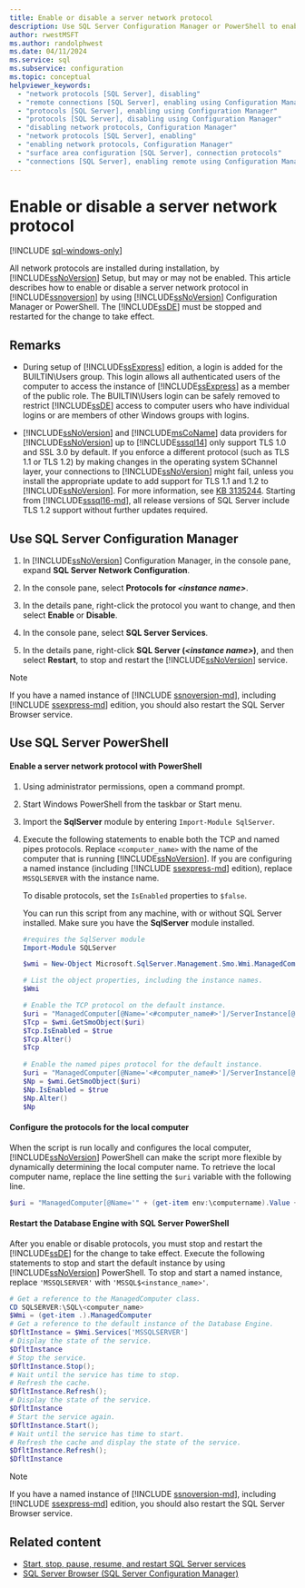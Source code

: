 ```yaml
---
title: Enable or disable a server network protocol
description: Use SQL Server Configuration Manager or PowerShell to enable or disable a SQL Server server network protocol.
author: rwestMSFT
ms.author: randolphwest
ms.date: 04/11/2024
ms.service: sql
ms.subservice: configuration
ms.topic: conceptual
helpviewer_keywords:
  - "network protocols [SQL Server], disabling"
  - "remote connections [SQL Server], enabling using Configuration Manager"
  - "protocols [SQL Server], enabling using Configuration Manager"
  - "protocols [SQL Server], disabling using Configuration Manager"
  - "disabling network protocols, Configuration Manager"
  - "network protocols [SQL Server], enabling"
  - "enabling network protocols, Configuration Manager"
  - "surface area configuration [SQL Server], connection protocols"
  - "connections [SQL Server], enabling remote using Configuration Manager"
---
```

# Enable or disable a server network protocol

[!INCLUDE [sql-windows-only](../../includes/applies-to-version/sql-windows-only.md)]

All network protocols are installed during installation, by [!INCLUDE[ssNoVersion](../../includes/ssnoversion-md.md)] Setup, but may or may not be enabled. This article describes how to enable or disable a server network protocol in [!INCLUDE[ssnoversion](../../includes/ssnoversion-md.md)] by using [!INCLUDE[ssNoVersion](../../includes/ssnoversion-md.md)] Configuration Manager or PowerShell. The [!INCLUDE[ssDE](../../includes/ssde-md.md)] must be stopped and restarted for the change to take effect.

## Remarks

- During setup of [!INCLUDE[ssExpress](../../includes/ssexpress-md.md)] edition, a login is added for the BUILTIN\Users group. This login allows all authenticated users of the computer to access the instance of [!INCLUDE[ssExpress](../../includes/ssexpress-md.md)] as a member of the public role. The BUILTIN\Users login can be safely removed to restrict [!INCLUDE[ssDE](../../includes/ssde-md.md)] access to computer users who have individual logins or are members of other Windows groups with logins.

- [!INCLUDE[ssNoVersion](../../includes/ssnoversion-md.md)] and [!INCLUDE[msCoName](../../includes/msconame-md.md)] data providers for [!INCLUDE[ssNoVersion](../../includes/ssnoversion-md.md)] up to [!INCLUDE[sssql14](../../includes/sssql14-md.md)] only support TLS 1.0 and SSL 3.0 by default. If you enforce a different protocol (such as TLS 1.1 or TLS 1.2) by making changes in the operating system SChannel layer, your connections to [!INCLUDE[ssNoVersion](../../includes/ssnoversion-md.md)] might fail, unless you install the appropriate update to add support for TLS 1.1 and 1.2 to [!INCLUDE[ssNoVersion](../../includes/ssnoversion-md.md)]. For more information, see [KB 3135244](https://support.microsoft.com/help/3135244/). Starting from [!INCLUDE[sssql16-md](../../includes/sssql16-md.md)], all release versions of SQL Server include TLS 1.2 support without further updates required.

## <a id="SSMSProcedure"></a> Use SQL Server Configuration Manager

1. In [!INCLUDE[ssNoVersion](../../includes/ssnoversion-md.md)] Configuration Manager, in the console pane, expand **SQL Server  Network Configuration**.

1. In the console pane, select **Protocols for _\<instance name>_**.

1. In the details pane, right-click the protocol you want to change, and then select **Enable** or **Disable**.

1. In the console pane, select **SQL Server Services**.

1. In the details pane, right-click **SQL Server (_\<instance name>_)**, and then select **Restart**, to stop and restart the [!INCLUDE[ssNoVersion](../../includes/ssnoversion-md.md)] service.

> [!NOTE]  
> If you have a named instance of [!INCLUDE [ssnoversion-md](../../includes/ssnoversion-md.md)], including [!INCLUDE [ssexpress-md](../../includes/ssexpress-md.md)] edition, you should also restart the SQL Server Browser service.

## <a id="PowerShellProcedure"></a> Use SQL Server PowerShell

#### Enable a server network protocol with PowerShell

1. Using administrator permissions, open a command prompt.

1. Start Windows PowerShell from the taskbar or Start menu.

1. Import the **SqlServer** module by entering `Import-Module SqlServer`.

1. Execute the following statements to enable both the TCP and named pipes protocols. Replace `<computer_name>` with the name of the computer that is running [!INCLUDE[ssNoVersion](../../includes/ssnoversion-md.md)]. If you are configuring a named instance (including [!INCLUDE [ssexpress-md](../../includes/ssexpress-md.md)] edition), replace `MSSQLSERVER` with the instance name.

   To disable protocols, set the `IsEnabled` properties to `$false`.

   You can run this script from any machine, with or without SQL Server installed. Make sure you have the **SqlServer** module installed.

   ```powershell
   #requires the SqlServer module
   Import-Module SQLServer

   $wmi = New-Object Microsoft.SqlServer.Management.Smo.Wmi.ManagedComputer <#computer_name#>

   # List the object properties, including the instance names.
   $Wmi

   # Enable the TCP protocol on the default instance.
   $uri = "ManagedComputer[@Name='<#computer_name#>']/ServerInstance[@Name='MSSQLSERVER']/ServerProtocol[@Name='Tcp']"
   $Tcp = $wmi.GetSmoObject($uri)
   $Tcp.IsEnabled = $true
   $Tcp.Alter()
   $Tcp
 
   # Enable the named pipes protocol for the default instance.
   $uri = "ManagedComputer[@Name='<#computer_name#>']/ServerInstance[@Name='MSSQLSERVER']/ServerProtocol[@Name='Np']"
   $Np = $wmi.GetSmoObject($uri)
   $Np.IsEnabled = $true
   $Np.Alter()
   $Np
   ```

#### Configure the protocols for the local computer

When the script is run locally and configures the local computer, [!INCLUDE[ssNoVersion](../../includes/ssnoversion-md.md)] PowerShell can make the script more flexible by dynamically determining the local computer name. To retrieve the local computer name, replace the line setting the `$uri` variable with the following line.

```powershell
$uri = "ManagedComputer[@Name='" + (get-item env:\computername).Value + "']/ServerInstance[@Name='MSSQLSERVER']/ServerProtocol[@Name='Tcp']"
```

#### Restart the Database Engine with SQL Server PowerShell

After you enable or disable protocols, you must stop and restart the [!INCLUDE[ssDE](../../includes/ssde-md.md)] for the change to take effect. Execute the following statements to stop and start the default instance by using [!INCLUDE[ssNoVersion](../../includes/ssnoversion-md.md)] PowerShell. To stop and start a named instance, replace `'MSSQLSERVER'` with `'MSSQL$<instance_name>'`.

```powershell
# Get a reference to the ManagedComputer class.
CD SQLSERVER:\SQL\<computer_name>
$Wmi = (get-item .).ManagedComputer
# Get a reference to the default instance of the Database Engine.
$DfltInstance = $Wmi.Services['MSSQLSERVER']
# Display the state of the service.
$DfltInstance
# Stop the service.
$DfltInstance.Stop();
# Wait until the service has time to stop.
# Refresh the cache.
$DfltInstance.Refresh();
# Display the state of the service.
$DfltInstance
# Start the service again.
$DfltInstance.Start();
# Wait until the service has time to start.
# Refresh the cache and display the state of the service.
$DfltInstance.Refresh();
$DfltInstance
```

> [!NOTE]  
> If you have a named instance of [!INCLUDE [ssnoversion-md](../../includes/ssnoversion-md.md)], including [!INCLUDE [ssexpress-md](../../includes/ssexpress-md.md)] edition, you should also restart the SQL Server Browser service.

## Related content

- [Start, stop, pause, resume, and restart SQL Server services](start-stop-pause-resume-restart-sql-server-services.md)
- [SQL Server Browser (SQL Server Configuration Manager)](../../tools/configuration-manager/sql-server-browser-sql-server-configuration-manager.md)
